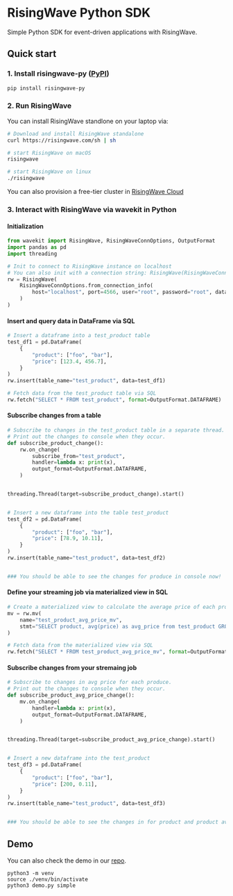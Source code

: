 # RisingWave Python SDK

Simple Python SDK for event-driven applications with RisingWave.

## Quick start

### 1. Install risingwave-py ([PyPI](https://pypi.org/project/risingwave-py/))
```bash
pip install risingwave-py
```

### 2. Run RisingWave
You can install RisingWave standlone on your laptop via:
```bash
# Download and install RisingWave standalone
curl https://risingwave.com/sh | sh

# start RisingWave on macOS
risingwave

# start RisingWave on linux
./risingwave
```

You can also provision a free-tier cluster in [RisingWave Cloud](https://cloud.risingwave.com/auth/signin/)

### 3. Interact with RisingWave via wavekit in Python
#### Initialization
```python
from wavekit import RisingWave, RisingWaveConnOptions, OutputFormat
import pandas as pd
import threading

# Init to connect to RisingWave instance on localhost
# You can also init with a connection string: RisingWave(RisingWaveConnOptions("postgresql://root:root@localhost:4566/dev"))
rw = RisingWave(
    RisingWaveConnOptions.from_connection_info(
        host="localhost", port=4566, user="root", password="root", database="dev"
    )
)
```

#### Insert and query data in DataFrame via SQL
```python
# Insert a dataframe into a test_product table
test_df1 = pd.DataFrame(
    {
        "product": ["foo", "bar"],
        "price": [123.4, 456.7],
    }
)
rw.insert(table_name="test_product", data=test_df1)

# Fetch data from the test_product table via SQL
rw.fetch("SELECT * FROM test_product", format=OutputFormat.DATAFRAME)
```

#### Subscribe changes from a table
```python
# Subscribe to changes in the test_product table in a separate thread.
# Print out the changes to console when they occur.
def subscribe_product_change():
    rw.on_change(
        subscribe_from="test_product",
        handler=lambda x: print(x),
        output_format=OutputFormat.DATAFRAME,
    )


threading.Thread(target=subscribe_product_change).start()


# Insert a new dataframe into the table test_product
test_df2 = pd.DataFrame(
    {
        "product": ["foo", "bar"],
        "price": [78.9, 10.11],
    }
)
rw.insert(table_name="test_product", data=test_df2)


### You should be able to see the changes for produce in console now!
```

#### Define your streaming job via materialized view in SQL
```python
# Create a materialized view to calculate the average price of each product
mv = rw.mv(
    name="test_product_avg_price_mv",
    stmt="SELECT product, avg(price) as avg_price from test_product GROUP BY product",
)

# Fetch data from the materialized view via SQL
rw.fetch("SELECT * FROM test_product_avg_price_mv", format=OutputFormat.DATAFRAME)
```

#### Subscribe changes from your stremaing job
```python
# Subscribe to changes in avg price for each produce.
# Print out the changes to console when they occur.
def subscribe_product_avg_price_change():
    mv.on_change(
        handler=lambda x: print(x),
        output_format=OutputFormat.DATAFRAME,
    )


threading.Thread(target=subscribe_product_avg_price_change).start()


# Insert a new dataframe into the test_product
test_df3 = pd.DataFrame(
    {
        "product": ["foo", "bar"],
        "price": [200, 0.11],
    }
)
rw.insert(table_name="test_product", data=test_df3)


### You should be able to see the changes in for product and product avg price console now!
```

## Demo
You can also check the demo in our [repo](https://github.com/risingwavelabs/risingwave-py). 
```shell
python3 -m venv
source ./venv/bin/activate
python3 demo.py simple
```
